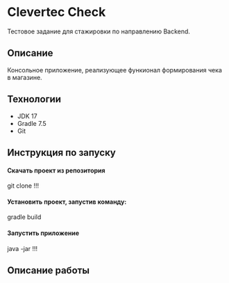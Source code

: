 # Clevertec Check
Тестовое задание для стажировки по направлению Backend.

## Описание
Консольное приложение, реализующее функионал формирования чека в магазине.

## Технологии
* JDK 17
* Gradle 7.5
* Git

## Инструкция по запуску
#### Скачать проект из репозитория
git clone !!!
#### Установить проект, запустив команду:
gradle build
#### Запустить приложение
java -jar !!!

## Описание работы


